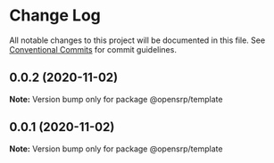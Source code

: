 # Change Log

All notable changes to this project will be documented in this file.
See [Conventional Commits](https://conventionalcommits.org) for commit guidelines.

## 0.0.2 (2020-11-02)

**Note:** Version bump only for package @opensrp/template

## 0.0.1 (2020-11-02)

**Note:** Version bump only for package @opensrp/template
